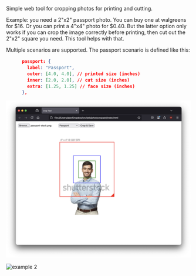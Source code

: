 Simple web tool for cropping photos for printing and cutting.

Example: you need a 2"x2" passport photo. You can buy one at walgreens for $16. Or you can print a 4"x4" photo for $0.40. But the latter option only works if you can crop the image correctly before printing, then cut out the 2"x2" square you need. This tool helps with that.

Multiple scenarios are supported. The passport scenario is defined like this:

```json
      passport: {
        label: "Passport",
        outer: [4.0, 4.0], // printed size (inches)
        inner: [2.0, 2.0], // cut size (inches)
        extra: [1.25, 1.25] // face size (inches)
      },
```

![example 1](example1.png)

![example 2](example2.png)
